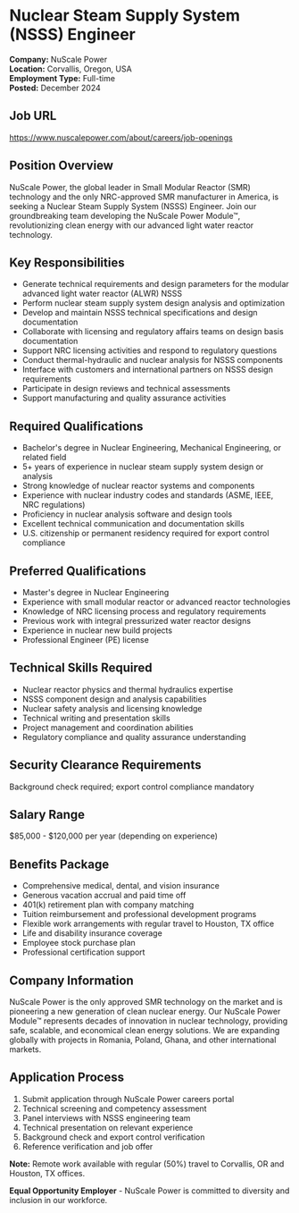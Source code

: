 # Nuclear Steam Supply System (NSSS) Engineer
**Company:** NuScale Power  
**Location:** Corvallis, Oregon, USA  
**Employment Type:** Full-time  
**Posted:** December 2024  

## Job URL
https://www.nuscalepower.com/about/careers/job-openings

## Position Overview
NuScale Power, the global leader in Small Modular Reactor (SMR) technology and the only NRC-approved SMR manufacturer in America, is seeking a Nuclear Steam Supply System (NSSS) Engineer. Join our groundbreaking team developing the NuScale Power Module™, revolutionizing clean energy with our advanced light water reactor technology.

## Key Responsibilities
- Generate technical requirements and design parameters for the modular advanced light water reactor (ALWR) NSSS
- Perform nuclear steam supply system design analysis and optimization
- Develop and maintain NSSS technical specifications and design documentation
- Collaborate with licensing and regulatory affairs teams on design basis documentation
- Support NRC licensing activities and respond to regulatory questions
- Conduct thermal-hydraulic and nuclear analysis for NSSS components
- Interface with customers and international partners on NSSS design requirements
- Participate in design reviews and technical assessments
- Support manufacturing and quality assurance activities

## Required Qualifications
- Bachelor's degree in Nuclear Engineering, Mechanical Engineering, or related field
- 5+ years of experience in nuclear steam supply system design or analysis
- Strong knowledge of nuclear reactor systems and components
- Experience with nuclear industry codes and standards (ASME, IEEE, NRC regulations)
- Proficiency in nuclear analysis software and design tools
- Excellent technical communication and documentation skills
- U.S. citizenship or permanent residency required for export control compliance

## Preferred Qualifications
- Master's degree in Nuclear Engineering
- Experience with small modular reactor or advanced reactor technologies
- Knowledge of NRC licensing process and regulatory requirements
- Previous work with integral pressurized water reactor designs
- Experience in nuclear new build projects
- Professional Engineer (PE) license

## Technical Skills Required
- Nuclear reactor physics and thermal hydraulics expertise
- NSSS component design and analysis capabilities
- Nuclear safety analysis and licensing knowledge
- Technical writing and presentation skills
- Project management and coordination abilities
- Regulatory compliance and quality assurance understanding

## Security Clearance Requirements
Background check required; export control compliance mandatory

## Salary Range
$85,000 - $120,000 per year (depending on experience)

## Benefits Package
- Comprehensive medical, dental, and vision insurance
- Generous vacation accrual and paid time off
- 401(k) retirement plan with company matching
- Tuition reimbursement and professional development programs
- Flexible work arrangements with regular travel to Houston, TX office
- Life and disability insurance coverage
- Employee stock purchase plan
- Professional certification support

## Company Information
NuScale Power is the only approved SMR technology on the market and is pioneering a new generation of clean nuclear energy. Our NuScale Power Module™ represents decades of innovation in nuclear technology, providing safe, scalable, and economical clean energy solutions. We are expanding globally with projects in Romania, Poland, Ghana, and other international markets.

## Application Process
1. Submit application through NuScale Power careers portal
2. Technical screening and competency assessment
3. Panel interviews with NSSS engineering team
4. Technical presentation on relevant experience
5. Background check and export control verification
6. Reference verification and job offer

**Note:** Remote work available with regular (50%) travel to Corvallis, OR and Houston, TX offices.

**Equal Opportunity Employer** - NuScale Power is committed to diversity and inclusion in our workforce.